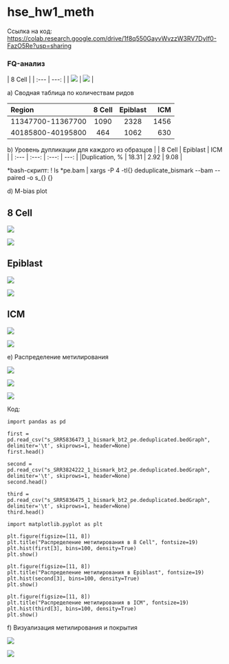 # hse_hw1_meth

Ссылка на код: https://colab.research.google.com/drive/1f8q550GayvWvzzW3RV7DyIf0-FazO5Re?usp=sharing
### FQ-анализ

|  8 Cell   |
| :--- | ---: |
| ![](https://github.com/kolbunovaa/images/blob/main/2022-02-17_00-57-34.png) | ![](https://github.com/kolbunovaa/images/blob/main/2022-02-17_00-58-07.png) |


a)
Сводная таблица по количествам ридов 

|    Region    |     8 Cell     |    Epiblast   |    ICM     | 
| :---         |     :---:      |     :---:     |    ---:    | 
| 11347700-11367700   | 1090     | 2328    | 1456       |              
| 40185800-40195800   | 464      | 1062    |  630       | 

b)
Уровень дупликации для каждого из образцов
|     | 8 Cell   | Epiblast    |  ICM  |
| :--- | :---: | :---: | ---:   |
|Duplication, % | 18.31  | 2.92  | 9.08  |

*bash-скрипт: ! ls *pe.bam | xargs -P 4 -tI{} deduplicate_bismark  --bam  --paired  -o s_{} {}

d) M-bias plot

## 8 Cell

![](https://github.com/kolbunovaa/images/blob/main/8celBismark%20M-bias%20Read%201.png)

![](https://github.com/kolbunovaa/images/blob/main/8cellBismark%20M-bias%20Read%202%20(1).png)

## Epiblast

![](https://github.com/kolbunovaa/images/blob/main/epi_Bismark%20M-bias%20Read%201.png)

![](https://github.com/kolbunovaa/images/blob/main/epi_Bismark%20M-bias%20Read%202%20(1).png)

## ICM

![](https://github.com/kolbunovaa/images/blob/main/icm_Bismark%20M-bias%20Read%201.png)

![](https://github.com/kolbunovaa/images/blob/main/icm_Bismark%20M-bias%20Read%202.png)

e)
Распределение метилирования

![](https://github.com/kolbunovaa/images/blob/main/8cell.png)

![](https://github.com/kolbunovaa/images/blob/main/epi.png)

![](https://github.com/kolbunovaa/images/blob/main/icm.png)

Код:
```
import pandas as pd

first = pd.read_csv("s_SRR5836473_1_bismark_bt2_pe.deduplicated.bedGraph", delimiter='\t', skiprows=1, header=None)
first.head()

second = pd.read_csv("s_SRR3824222_1_bismark_bt2_pe.deduplicated.bedGraph", delimiter='\t', skiprows=1, header=None)
second.head()

third = pd.read_csv("s_SRR5836475_1_bismark_bt2_pe.deduplicated.bedGraph", delimiter='\t', skiprows=1, header=None)
third.head()
```
```
import matplotlib.pyplot as plt

plt.figure(figsize=[11, 8])
plt.title("Распределение метилирования в 8 Cell", fontsize=19)
plt.hist(first[3], bins=100, density=True)
plt.show()

plt.figure(figsize=[11, 8])
plt.title("Распределение метилирования в Epiblast", fontsize=19)
plt.hist(second[3], bins=100, density=True)
plt.show()

plt.figure(figsize=[11, 8])
plt.title("Распределение метилирования в ICM", fontsize=19)
plt.hist(third[3], bins=100, density=True)
plt.show()
```

f)
Визуализация метилирования и покрытия

![](https://github.com/kolbunovaa/images/blob/main/image_cov2.png)


![](https://github.com/kolbunovaa/images/blob/main/image_cov%20(1).png)

